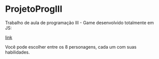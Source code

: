 # ProjetoProgIII
Trabalho de aula de programação III - Game desenvolvido totalmente em JS:

[link](https://williamparlow.github.io/ProjetoProgIII/index.html)

Você pode escolher entre os 8 personagens, cada um com suas habilidades.
